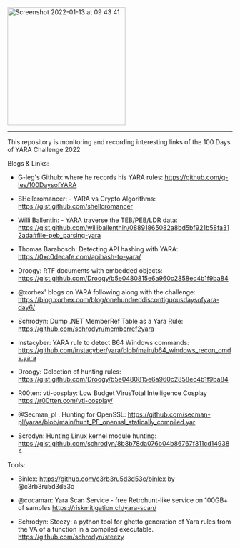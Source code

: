 <img width="264" alt="Screenshot 2022-01-13 at 09 43 41" src="https://user-images.githubusercontent.com/7290681/149296138-1ff99f2c-59cf-4ea6-9e9d-eec88df8c58a.png">

****************************************************************


This repository is monitoring and recording interesting links of the 100 Days of YARA Challenge 2022


Blogs & Links:

* G-leg's Github: where he records his YARA rules: https://github.com/g-les/100DaysofYARA

* SHellcromancer: - YARA vs Crypto Algorithms: https://gist.github.com/shellcromancer

* Willi Ballentin: - YARA traverse the TEB/PEB/LDR data: https://gist.github.com/williballenthin/08891865082a8bd5bf921b58fa312ada#file-peb_parsing-yara

* Thomas Barabosch: Detecting API hashing with YARA: https://0xc0decafe.com/apihash-to-yara/

* Droogy: RTF documents with embedded objects: https://gist.github.com/Droogy/b5e0480815e6a960c2858ec4b1f9ba84

* @xorhex' blogs on YARA following along with the challenge: https://blog.xorhex.com/blog/onehundreddiscontiguousdaysofyara-day6/

* Schrodyn: Dump .NET MemberRef Table as a Yara Rule: https://github.com/schrodyn/memberref2yara

* Instacyber: YARA rule to detect B64 Windows commands: https://github.com/instacyber/yara/blob/main/b64_windows_recon_cmds.yara

* Droogy: Colection of hunting rules: https://gist.github.com/Droogy/b5e0480815e6a960c2858ec4b1f9ba84

* R00ten: vti-cosplay: Low Budget VirusTotal Intelligence Cosplay https://r00tten.com/vti-cosplay/

* @Secman_pl : Hunting for OpenSSL: https://github.com/secman-pl/yaras/blob/main/hunt_PE_openssl_statically_compiled.yar

* Scrodyn: Hunting Linux kernel module hunting: https://gist.github.com/schrodyn/8b8b78da076b04b86767f311cd149384

Tools:
* Binlex: https://github.com/c3rb3ru5d3d53c/binlex by @c3rb3ru5d3d53c

* @cocaman: Yara Scan Service - free Retrohunt-like service on 100GB+ of samples https://riskmitigation.ch/yara-scan/

* Schrodyn: Steezy: a python tool for ghetto generation of Yara rules from the VA of a function in a compiled executable.
            https://github.com/schrodyn/steezy

